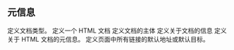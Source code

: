 ## 元信息
<!DOCTYPE>  定义文档类型。    
<html>      定义一个 HTML 文档
<body>      定义文档的主体
<head>      定义关于文档的信息
<meta>      定义关于 HTML 文档的元信息。
<base>      定义页面中所有链接的默认地址或默认目标。
<title>     为文档定义一个标题
<style>     定义文档的样式信息。
<script>    定义客户端脚本。
<noscript>  定义针对不支持客户端脚本的用户的替代内容。
<embed>     定义了一个容器，用来嵌入外部应用或者互动程序（插件）。
<object>    定义嵌入的对象。
<param>     定义对象的参数。
<!--...-->  定义一个注释
<!--[if lt IE 9]>
	<script src="http://html5shiv.googlecode.com/svn/trunk/html5.js">
	</script>
<![endif]--> 定义条件注释

## 框架
<iframe>    定义内联框架。

## 命令
<menu>      定义菜单列表。
<menuitem>
<command>   定义用户可能调用的命令（比如单选按钮、复选框或按钮）。

## 链接   
<a>         定义一个链接
<nav>       定义导航链接
<link>      定义文档与外部资源的关系。

## 结构   
<header>    定义一个文档头部部分
<footer>    定义一个文档底部
<section>   定义了文档的某个区域
<article>   定义一个文章内容
<aside>     定义其所处内容之外的内容。
<dialog>    定义一个对话框或者窗口
<details>   定义了用户可见的或者隐藏的需求的补充细节。
<summary>   定义一个可见的标题。 当用户点击标题时会显示出详细信息。

## 行段
<div>       定义块状元素。
<span>      定义行内元素。
<main>
<h1> to <h6>定义 HTML 标题
<p>         定义一个段落
<br>        定义简单的折行。
<hr>        定义水平线。

## 样式
<small>     定义小号文本。
<sup>       定义上标文本。
<sub>       定义下标文本。
<i>         定义斜体文本。
<em>        定义强调文本。 
<b>         定义粗体文本。
<strong>    定义语气更为强烈的强调文本。
<mark>      定义带有记号的文本。
<u>         定义下划线文本。
<s>         定义删除线文本。
<del>       定义被删除文本。
<ins>       定义被插入文本。

## 排列
<wbr>       规定在文本中的何处适合添加换行符。
<bdo>       定义文本的方向。
<bdi>       允许您设置一段文本，使其脱离其父元素的文本方向设置。

## 格式
<pre>       定义预格式文本。
<cite>      定义引用、引证。
<q>         定义短的引用语。
<blockquote>定义块引用。

## 列表   
<ul>        定义一个无序列表
<ol>        定义一个有序列表
<li>        定义一个列表项
<dl>        定义一个定义列表
<dt>        定义一个定义定义列表中的项目。
<dd>        定义定义列表中项目的描述。

## 表格   
<table>     定义一个表格
<caption>   定义表格标题。
<th>        定义表格中的表头单元格。
<tr>        定义表格中的行。
<td>        定义表格中的单元。
<thead>     定义表格中的表头内容。
<tbody>     定义表格中的主体内容。
<tfoot>     定义表格中的表注内容（脚注）。
<col>       定义表格中一个或多个列的属性值。
<colgroup>  定义表格中供格式化的列组。

## 表单   
<form>      定义一个 HTML 表单，用于用户输入。
<textarea>  定义多行的文本输入控件。
<input>     定义一个输入控件
<label>     定义 input 元素的标注。
<button>    定义按钮。
<select>    定义选择列表（下拉列表）。
<optgroup>  定义选择列表中相关选项的组合。
<option>    定义选择列表中的选项。
<fieldset>  定义围绕表单中元素的边框。
<legend>    定义 fieldset 元素的标题。
<datalist>  规定了 input 元素可能的选项列表。
<keygen>    规定用于表单的密钥对生成器字段。
<output>    定义一个计算的结果

## 图像   
<img>       定义图像。
<map>       定义图像映射。
<area>      定义图像地图内部的区域。
<svg>
<canvas>    通过脚本（通常是 JavaScript）来绘制图形（比如图表和其他图像）。
<figure>    用于对元素进行组合。
<figcaption>定义一个 caption for a <figure> element

## 多媒体
<audio>     定义声音，比如音乐或其他音频流。
<video>     定义一个音频或者视频
<track>     为媒体(<video> 和 <audio>)元素定义外部文本轨道。
<source>    定义media元素 (<video> 和 <audio>)的媒体资源。
<embed>    

## 代码
<var>       定义文本的变量部分。
<samp>      定义计算机代码样本。
<code>      定义计算机代码文本。
<kbd>       定义键盘文本。


## 字体
<ruby>      定义 ruby 注释（中文注音或字符）。
<rp>        定义不支持 ruby 元素的浏览器所显示的内容。
<rt>        定义字符（中文注音或字符）的解释或发音。

## 专用
<abbr>      定义一个缩写。
<acronym>   定义首字母缩写。
<address>   定义文档作者或拥有者的联系信息。
<time>      定义一个日期/时间
<meter>     定义度量衡。仅用于已知最大和最小值的度量。
<dfn>       定义定义项目。
<progress>  定义运行中的任务进度（进程）。